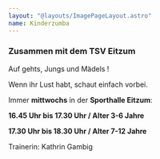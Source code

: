```yaml
---
layout: "@layouts/ImagePageLayout.astro"
name: Kinderzumba
---
```


### Zusammen mit dem TSV Eitzum

Auf gehts, Jungs und Mädels !

Wenn ihr Lust habt, schaut einfach vorbei.

Immer **mittwochs** in der **Sporthalle Eitzum**:

**16.45 Uhr bis 17.30 Uhr / Alter 3-6 Jahre**

**17.30 Uhr bis 18.30 Uhr / Alter 7-12 Jahre**

Trainerin: Kathrin Gambig
